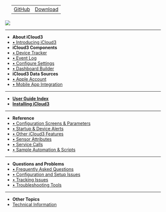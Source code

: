 <nav>
  <table style="padding: 10px 0px 5px 20px;">
    <tr>
      <td>
        <a href="https://github.com/gcobb321/icloud3_v3" class="button-base">GitHub</a>
      </td>
      <td>
        <a href="https://github.com/gcobb321/icloud3_v3/releases" class="button-base">Download</a>
      </td>
    </tr>
  </table>
</nav>
<a href="https://www.buymeacoffee.com/gcobb321" target="_blank"><img src="images/buymeacoffee-sidebar-button.png"/></a>

------
- **About iCloud3**
- [•  Introducing iCloud3](chapters/1-introduction.md)
- **iCloud3 Components**
- [• Device Tracker](chapters/1-device-tracker.md)
- [• Event Log](chapters/1-event-log.md)
- [• Configure Settings](chapters/1-configure-settings.md)
- [• Dashboard Builder](chapters/1-dashboard-builder.md)
- **iCloud3 Data Sources**
- [• Apple Account](chapters/1-apple-account.md)
- [•  Mobile App Integration](chapters/1-mobile-app.md)

------
- [**User Guide Index**](chapters/2.1-index.md)
- [**Installing iCloud3**](chapters/2.2-installing-and-configuring.md)

------
- **Reference**
- [•  Configuration Screens & Parameters](chapters/7.1-config-parms.md)
- [• Startup & Device Alerts](chapters/7.6-alerts.md)
- [•  Other iCloud3 Features](chapters/7.2-other-topics.md)
- [•  Sensor Attributes](chapters/7.3-attributes.md)
- [•  Service Calls](chapters/7.4-service-calls.md)
- [•  Sample Automation & Scripts](chapters/7.5-sample-automation-scripts.md)
  
------
- **Questions and Problems**
- [•  Frequently Asked Questions](chapters/8.1-freq-asked-questions.md)
- [•  Configuration and Setup Issues](chapters/8.2-configuration-setup-issues.md)
- [•  Tracking Issues](chapters/8.3-tracking-issues.md)
- [•  Troubleshooting Tools](chapters/8.4-troubleshooting-tools.md)
  
------
- **Other Topics**
- [Technical Information](chapters/9.1-tech-info.md)

